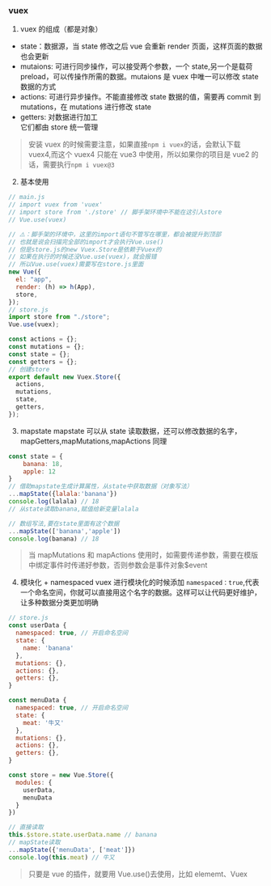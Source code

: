 ### vuex

1. vuex 的组成（都是对象）

- state：数据源，当 state 修改之后 vue 会重新 render 页面，这样页面的数据也会更新
- mutaions: 可进行同步操作，可以接受两个参数，一个 state,另一个是载荷 preload，可以传操作所需的数据。mutaions 是 vuex 中唯一可以修改 state 数据的方式
- actions: 可进行异步操作。不能直接修改 state 数据的值，需要再 commit 到 mutations，在 mutations 进行修改 state
- getters: 对数据进行加工  
  它们都由 store 统一管理

> 安装 vuex 的时候需要注意，如果直接`npm i vuex`的话，会默认下载 vuex4,而这个 vuex4 只能在 vue3 中使用，所以如果你的项目是 vue2 的话，需要执行`npm i vuex@3`

2. 基本使用

```js
// main.js
// import vuex from 'vuex'
// import store from './store' // 脚手架环境中不能在这引入store
// Vue.use(vuex)

// ⚠️：脚手架的环境中，这里的import语句不管写在哪里，都会被提升到顶部
// 也就是说会扫描完全部的import才会执行Vue.use()
// 但是store.js的new Vuex.Store是依赖于Vuex的
// 如果在执行的时候还没Vue.use(vuex)，就会报错
// 所以Vue.use(vuex)需要写在store.js里面
new Vue({
  el: "app",
  render: (h) => h(App),
  store,
});
// store.js
import store from "./store";
Vue.use(vuex);

const actions = {};
const mutations = {};
const state = {};
const getters = {};
// 创建store
export default new Vuex.Store({
  actions,
  mutations,
  state,
  getters,
});
```

3. mapstate
   mapstate 可以从 state 读取数据，还可以修改数据的名字，mapGetters,mapMutations,mapActions 同理

```js
const state = {
    banana: 18,
    apple: 12
}
// 借助mapstate生成计算属性，从state中获取数据（对象写法）
...mapState({lalala:'banana'})
console.log(lalala) // 18
// 从state读取banana,赋值给新变量lalala

// 数组写法,要在state里面有这个数据
...mapState(['banana','apple'])
console.log(banana) // 18
```

> 当 mapMutations 和 mapActions 使用时，如需要传递参数，需要在模版中绑定事件时传递好参数，否则参数会是事件对象$event

4. 模块化 + namespaced
   vuex 进行模块化的时候添加 `namespaced：true`,代表一个命名空间，你就可以直接用这个名字的数据。这样可以让代码更好维护，让多种数据分类更加明确

```js
// store.js
const userData {
  namespaced: true, // 开启命名空间
  state: {
    name: 'banana'
  },
  mutations: {},
  actions: {},
  getters: {},
}

const menuData {
  namespaced: true, // 开启命名空间
  state: {
    meat: '牛又'
  },
  mutations: {},
  actions: {},
  getters: {},
}

const store = new Vue.Store({
  modules: {
    userData,
    menuData
  }
})

// 直接读取
this.$store.state.userData.name // banana
// mapState读取
...mapState({'menuData', ['meat']})
console.log(this.meat) // 牛又
```

> 只要是 vue 的插件，就要用 Vue.use()去使用，比如 elememt、Vuex
